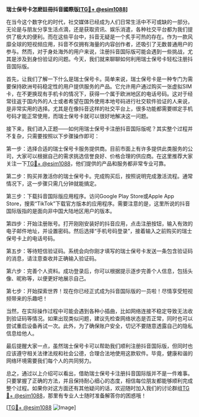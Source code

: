 **瑞士保号卡怎麽註冊抖音國際版[[TG💪+ @esim1088](https://t.me/s/esim1088)]**

在当今这个数字化的时代，社交媒体已经成为人们日常生活中不可或缺的一部分。无论是与朋友分享生活点滴，还是获取资讯、娱乐消遣，各种社交平台都为我们提供了极大的便利。而在这些平台中，抖音无疑是一个炙手可热的存在。作为一款风靡全球的短视频应用，抖音不仅拥有海量的内容创作者，还吸引了无数普通用户的参与。然而，对于身处海外的用户来说，注册抖音国际版可能会遇到一些挑战，尤其是涉及到身份验证的问题。今天，我们就来聊聊如何利用瑞士保号卡轻松注册抖音国际版。

首先，让我们了解一下什么是瑞士保号卡。简单来说，瑞士保号卡是一种专门为需要保持欧洲号码稳定性的用户提供服务的产品。它允许用户通过购买一张虚拟SIM卡，在不更换现有手机卡的情况下，获得一个属于欧洲地区的电话号码。这对于经常往返于国内外的人士或者希望在国外使用本地号码进行社交软件验证的人来说，是非常实用的选择。尤其是在像抖音这样的社交平台上，很多功能都需要绑定手机号码才能正常使用，而瑞士保号卡就可以很好地解决这一问题。

接下来，我们进入正题——如何用瑞士保号卡注册抖音国际版呢？其实整个过程并不复杂，只需要按照以下步骤操作即可：

第一步：选择合适的瑞士保号卡服务提供商。目前市面上有许多提供此类服务的公司，大家可以根据自己的需求挑选信誉良好、价格合理的供应商。在这里推荐大家关注一下[TG💪+ @esim1088](https://t.me/s/esim1088)，他们提供的产品和服务都非常专业可靠。

第二步：购买并激活你的瑞士保号卡。完成购买后，按照说明完成激活流程。通常情况下，这一步骤只需几分钟就能搞定。

第三步：下载抖音国际版应用程序。访问Google Play Store或Apple App Store，搜索“TikTok”下载官方版本的应用程序。需要注意的是，这里所说的抖音国际版指的是面向非中国大陆地区用户的版本。

第四步：开始注册账号。打开刚刚安装好的抖音应用，点击注册按钮，输入有效的电子邮件地址，并设置密码。然后选择“手机号码登录”，接着输入之前购买的瑞士保号卡上的电话号码。

第五步：等待短信验证码。系统会向你刚才填写的瑞士保号卡发送一条包含验证码的消息，请注意查收并正确输入验证码。

第六步：完善个人资料。成功登录后，你可以根据提示逐步完善个人信息，包括头像、昵称等，以便更好地展示自己。

第七步：开始探索世界！现在你已经正式成为抖音国际版的一员啦！尽情享受短视频带来的乐趣吧！

当然，在实际操作过程中可能会遇到各种小插曲，比如网络连接不稳定导致无法收到验证码等情况。如果出现类似问题，建议先检查网络状态是否正常，同时也可以尝试重启设备再试一次。此外，为了确保账户安全，切记不要随意透露自己的隐私信息给他人。

最后提醒大家一点，虽然瑞士保号卡可以帮助我们顺利注册抖音国际版，但同时也应该遵守相关法律法规和社会公德，合理合法地使用这款软件。毕竟，健康和谐的网络环境需要我们每个人的共同努力。

总之，通过以上介绍可以看出，借助瑞士保号卡注册抖音国际版并不是一件难事。只要掌握了正确的方法，并且保持耐心细心的态度，相信每位朋友都能够顺利完成整个过程。如果你对这方面还有其他疑问的话，欢迎随时加入我们的讨论群组[TG💪+ @esim1088](https://t.me/s/esim1088)，那里有专业人士随时准备解答你的困惑哦！

[[TG💪+ @esim1088](https://t.me/s/esim1088) ![Image](https://i.postimg.cc/4NQfJmqS/Snipaste-2025-05-13-00-14-12.png)]